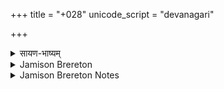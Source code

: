 +++
title = "+028"
unicode_script = "devanagari"

+++

<details><summary>सायण-भाष्यम्</summary>

‘यत्र ग्रावा' इति पञ्चमं सूक्तं नवर्चम् । आदितः षडनुष्टुभः । ' आयजी' इत्याद्यास्तिस्रो गायत्र्यः । आदितश्चतसृणाम् इन्द्रो देवता । ततो द्वे उलूखलदेवत्ये । तदनन्तरभाविन्यौ उलूखलमुसलोभयदेवताके । अन्त्यायाः “ उच्छिष्टम्' इत्यस्याः हरिश्चन्द्राधिषवणचर्मसोमानामन्यतमो देवता । तथा च बृहद्देवतायामुक्तम्-' चर्माधिषवणीयं वा सोमं वान्त्या प्रशंसति'( बृहद्दे. ३. १०१ ) इति । तदुक्तमनुक्रमण्याम्-' यत्र ग्रावा नव षळनुष्टुबादि यच्चिद्ध्यौलूखल्यौ परे मौसल्यौ च प्रजापतेर्हरिश्चन्द्रस्यान्त्या चर्मप्रशंसा वा' इति । आद्याश्चतस्रः अञ्जःसवे होमे विनियुक्ताः । पञ्चम्याद्याश्चतस्रः अभिषवे। अन्त्या द्रोणकलशे सोमावनयने । तथा च ब्राह्मणम्-' अथ हैतं शुनःशेपोऽञ्जःसवं ददर्श तमेताभिश्चतसृभिरभिसुषाव यच्चिद्धि त्वं गृहेगृह इत्यथैनं द्रोणकलशमभ्यवनिनायोच्छिष्टं चम्वोर्भरेत्येतयर्चाथ हास्मिन्नन्वारब्धे पूर्वाभिश्चतसृभिः सस्वाहाकाराभिर्जुहवांचकार' (ऐ. बा. ७. १७) इति ।
</details>

<details><summary>Jamison Brereton</summary>

28  
Indra (1–4), the Mortar (5–6), the Mortar and Pestle (7–8),  Prajāpati Hariścandra or the Soma-Pressing Hide (9)  
Śunaḥśepa Ājīgarti  
9 verses: triṣṭubh 1–6, gāyatrī 7–9  
This brief and somewhat racy hymn has attracted a great deal of scholarly atten tion. Most scholarly treatments are more or less in agreement with Geldner’s  interpretation, signaled already in his title “Die vereinfachte Somapressung” (The  Simplified Soma-Pressing). In this interpretation the hymn depicts an abbreviated  soma-pressing done at home, on the spur of the moment and without formality, by  a sacrificer and his wife, using normal household implements, the mortar (ulū́khala)  and pestle, to pound the soma stalks. The participation of the wife occasioned  the slightly salacious comparisons between the pounding and sexual intercourse.  A woman, presumably the wife, is mentioned explicitly once, in a word play that  implicitly compares her regular movements in wielding the mortar with rhythmic  sexual movement (vs. 3). Despite the weight of scholarly opinion, we consider this literal interpretation  quite unlikely, because the precious and prized substance soma, the focus of the  most elaborate non-royal rites, can hardly have been used for a slapdash, playful  domestic entertainment. Instead, this hymn should be considered together with a  number of others in the late R̥gveda in which women figure in controversial or con  
tested roles (e.g., I.179, X.10, X.102, X.109). In our view (see Jamison 2011, forth coming a, forthcoming b, in addition to background in 1996a), the late R̥gveda saw  the introduction of a new ritual model, in which the Wife of the Sacrificer partici pated in the ritual along with her husband and the other male functionaries. This  innovation was, we believe, being bitterly debated by theologians in this period, and  the debate can be discerned beneath the surface of such hymns.  

This particular hymn alludes to the new ritual model incorporating the Sacrificer’s  Wife by presenting the solemn soma-pressing as if it were a domestic procedure, utiliz ing tools to be found in every kitchen, the proper domain of the Wife. An implicit iden tification between domestic paraphernalia and that of solemn ritual is found already  in the first verse, where the standard high-ritual word for the pressing stone (grā́van) is  juxtaposed with that for the domestic mortar (ulū́khala). (See also Atharvaveda IX.6.15  with the same identification: yā́ny ulūkhalamusalā́ni grā́vāṇa evá té “the mortar and  pestle—they are the pressing stones,” in a hymn that systematically presents a series of  such statements.) The final verse (9) returns to technical terms for soma equipment in  solemn ritual (camū “cup”; ́ pavítra “filter”; gór ádhi tvací “upon the hide of the cow”),  thus affirming that a real soma sacrifice has indeed been performed. Perhaps the most  important technical term in that verse is śiṣṭá (in the sandhi sequence úc chiṣṭám ← úd +  śiṣṭám; cf. later úcchiṣṭa “leftover”): in later śrauta ritual the Wife is particularly active in  the Third Pressing and the soma offered there is “left-over” soma. We thus see the ritual  notion of the “leftover” already associated with the Wife here.  

Since one of the aims of introducing the Sacrificer’s Wife into ritual was to  inject sexuality and fertility into the previously sterile realm of sacrifice, the  double-entendres throughout the hymn have a (semi-)serious purpose. As often with  sexual phraseology, the exact intent is sometimes difficult to figure out (e.g., vs. 6).  
And what does our poet think about the new model? Although treating the  soma-pressing as if it were a cooking demonstration might seem to debase and  desolemnize it, the cheerful tone and the reassuring presence of Indra, the consum mate soma-drinker (who also seems to favor the introduction of the Wife in other  hymns), appears to indicate approval of the ritual innovation.
</details>

<details><summary>Jamison Brereton Notes</summary>

Indra (Abbreviated Soma Rite) See introduction. for detailed discussion of my interpretation of the context of the hymn, which differs significantly from the standard view. I discuss this further in a treatment of the prehistory of the śrauta/gṛhya ritual split: “Vedic Ritual: The Sacralization of the Mundane and the Domestication of the Sacred” (Thite Fs., 2019, ed. Lauren Bausch).
</details>
